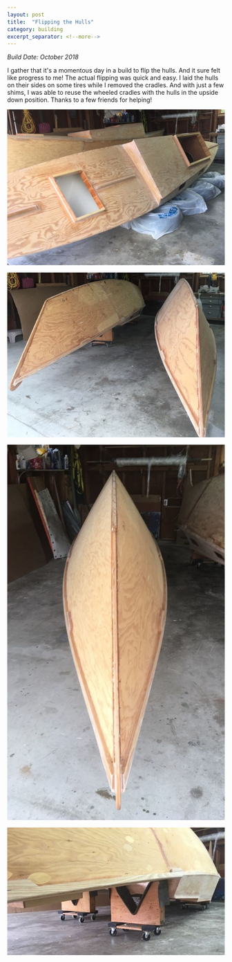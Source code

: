 ```yaml
---
layout: post
title:  "Flipping the Hulls"
category: building
excerpt_separator: <!--more-->
---
```


*Build Date: October 2018*

I gather that it's a momentous day in a build to flip the hulls. And it sure felt like progress to me! The actual flipping was quick and easy. I laid the hulls on their sides on some tires while I removed the cradles. And with just a few shims, I was able to reuse the wheeled cradles with the hulls in the upside down position. Thanks to a few friends for helping!

<!--more-->

![Rolled Onto Tires](/assets/images/flipping-1.jpg)

![Flipped](/assets/images/flipping-2.jpg)

![Flipped](/assets/images/flipping-3.jpg)

![Carts Still Work](/assets/images/flipping-4.jpg)
